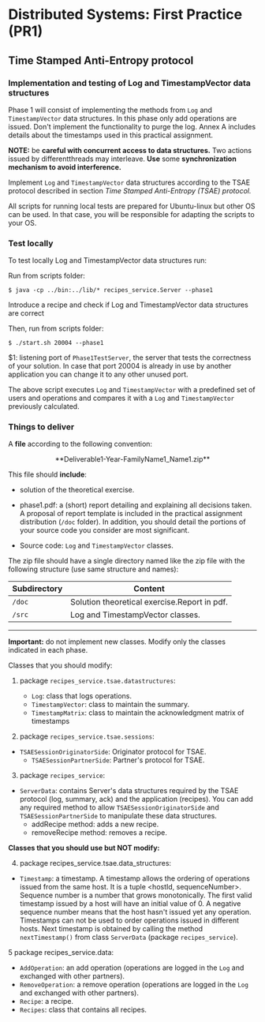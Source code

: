 # Distributed Systems: First Practice (PR1)

## Time Stamped Anti-Entropy protocol

### Implementation and testing of Log and TimestampVector data structures

Phase 1 will consist of implementing the methods from `Log` and `TimestampVector` data structures.
In this phase only add operations are issued. Don't implement the functionality to purge the log.
Annex A includes details about the timestamps used in this practical assignment.

**NOTE:** be **careful with concurrent access to data structures.** Two actions issued by differentthreads may interleave. **Use** some **synchronization mechanism to avoid interference.**

Implement `Log` and `TimestampVector` data structures according to the TSAE protocol described in section *Time Stamped Anti-Entropy (TSAE) protocol.*

All scripts for running local tests are prepared for Ubuntu-linux but other OS can be used. In that case, you will be responsible for adapting the scripts to your OS.



### Test locally

To test locally Log and TimestampVector data structures run:

Run from scripts folder:

```
$ java -cp ../bin:../lib/* recipes_service.Server --phase1
``` 

Introduce a recipe and check if Log and TimestampVector data structures are correct

Then, run from scripts folder:

```
$ ./start.sh 20004 --phase1
```

$1: listening port of `Phase1TestServer`, the server that tests the correctness of your solution. In case that port 20004 is already in use by another application you can change it to any other unused port.

The above script executes `Log` and `TimestampVector` with a predefined set of users and operations and compares it with a `Log` and `TimestampVector` previously calculated.



### Things to deliver

A **file** according to the following convention:
<center>**Deliverable1-Year-FamilyName1_Name1.zip**</center>

This file should **include**:

- solution of the theoretical exercise.

- phase1.pdf: a (short) report detailing and explaining all decisions taken. A proposal of report template is included in the practical assignment distribution (`/doc` folder). In addition, you should detail the portions of your source code you consider are most significant.

- Source code: `Log` and `TimestampVector` classes. 

The zip file should have a single directory named like the zip file with the following structure (use same structure and names):

| Subdirectory 	|	Content											                  |
|---------------|-----------------------------------------------|
| `/doc` 		    |	Solution theoretical exercise.Report in pdf.	|
| `/src`		    |	Log and TimestampVector classes. 				      |


--------------------------------------------------------------------------------------------

**Important:** do not implement new classes. Modify only the classes indicated in each phase.

Classes that you should modify:

1. package `recipes_service.tsae.datastructures`:
	- `Log`: class that logs operations.
	- `TimestampVector`: class to maintain the summary.
	- `TimestampMatrix`: class to maintain the acknowledgment matrix of timestamps
	
2. package `recipes_service.tsae.sessions`:
  - `TSAESessionOriginatorSide`: Originator protocol for TSAE.
	- `TSAESessionPartnerSide`: Partner's protocol for TSAE.

3. package `recipes_service`:
  - `ServerData`: contains Server's data structures required by the TSAE protocol (log, summary, ack) and the application (recipes). You can add any required method to allow `TSAESessionOriginatorSide` and `TSAESessionPartnerSide` to manipulate these data structures.
    - addRecipe method: adds a new recipe.
    - removeRecipe method: removes a recipe.

**Classes that you should use but NOT modify:**

4. package recipes_service.tsae.data_structures:
  - `Timestamp`: a timestamp. A timestamp allows the ordering of operations issued from the same host. It is a tuple <hostId, sequenceNumber>. Sequence number is a number that grows monotonically. The first valid timestamp issued by a host will have an initial value of 0. A negative sequence number means that the host hasn't issued yet any operation. Timestamps can not be used to order operations issued in different hosts. Next timestamp is obtained by calling the method `nextTimestamp()` from class `ServerData` (package `recipes_service`).
  
5 package recipes_service.data:
  - `AddOperation`: an add operation (operations are logged in the `Log` and exchanged with other partners).
  - `RemoveOperation`: a remove operation (operations are logged in the `Log` and exchanged with other partners).
  - `Recipe`: a recipe.
  - `Recipes`: class that contains all recipes.

